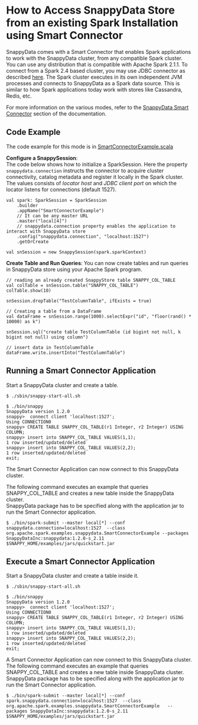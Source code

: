 <a id="howto-splitmode"></a>
# How to Access SnappyData Store from an existing Spark Installation using Smart Connector

SnappyData comes with a Smart Connector that enables Spark applications to work with the SnappyData cluster, from any compatible Spark cluster. You can use any distribution that is compatible with Apache Spark 2.1.1. To connect from a Spark 2.4 based cluster, you may use JDBC connector as described [here](/programming_guide/spark_jdbc_connector.md#howto-sparkjdbc). The Spark cluster executes in its own independent JVM processes and connects to SnappyData as a Spark data source. This is similar to how Spark applications today work with stores like Cassandra, Redis, etc.

For more information on the various modes, refer to the [SnappyData Smart Connector](../affinity_modes/connector_mode.md) section of the documentation.

## Code Example
The code example for this mode is in [SmartConnectorExample.scala](https://github.com/SnappyDataInc/snappydata/blob/master/examples/src/main/scala/org/apache/spark/examples/snappydata/SmartConnectorExample.scala)

**Configure a SnappySession**:</br>
The code below shows how to initialize a SparkSession. Here the property `snappydata.connection` instructs the connector to acquire cluster connectivity, catalog metadata and register it locally in the Spark cluster. The values consists of *locator host* and *JDBC client port* on which the locator listens for connections (default 1527).

```pre
val spark: SparkSession = SparkSession
    .builder
    .appName("SmartConnectorExample")
    // It can be any master URL
    .master("local[4]")
    // snappydata.connection property enables the application to interact with SnappyData store
    .config("snappydata.connection", "localhost:1527")
    .getOrCreate

val snSession = new SnappySession(spark.sparkContext)
```

**Create Table and Run Queries**: 
You can now create tables and run queries in SnappyData store using your Apache Spark program.

```pre
// reading an already created SnappyStore table SNAPPY_COL_TABLE
val colTable = snSession.table("SNAPPY_COL_TABLE")
colTable.show(10)

snSession.dropTable("TestColumnTable", ifExists = true)

// Creating a table from a DataFrame
val dataFrame = snSession.range(1000).selectExpr("id", "floor(rand() * 10000) as k")

snSession.sql("create table TestColumnTable (id bigint not null, k bigint not null) using column")

// insert data in TestColumnTable
dataFrame.write.insertInto("TestColumnTable")
```

## Running a Smart Connector Application

Start a SnappyData cluster and create a table.

```pre
$ ./sbin/snappy-start-all.sh

$ ./bin/snappy
SnappyData version 1.2.0
snappy>  connect client 'localhost:1527';
Using CONNECTION0
snappy> CREATE TABLE SNAPPY_COL_TABLE(r1 Integer, r2 Integer) USING COLUMN;
snappy> insert into SNAPPY_COL_TABLE VALUES(1,1);
1 row inserted/updated/deleted
snappy> insert into SNAPPY_COL_TABLE VALUES(2,2);
1 row inserted/updated/deleted
exit;
```

The Smart Connector Application can now connect to this SnappyData cluster. </br>

The following command executes an example that queries SNAPPY_COL_TABLE and creates a new table inside the SnappyData cluster. </br>SnappyData package has to be specified along with the application jar to run the Smart Connector application.

```pre
$ ./bin/spark-submit --master local[*] --conf snappydata.connection=localhost:1527  --class org.apache.spark.examples.snappydata.SmartConnectorExample --packages SnappyDataInc:snappydata:1.2.0-s_2.11       $SNAPPY_HOME/examples/jars/quickstart.jar
```

## Execute a Smart Connector Application
Start a SnappyData cluster and create a table inside it.

```pre
$ ./sbin/snappy-start-all.sh

$ ./bin/snappy
SnappyData version 1.2.0
snappy>  connect client 'localhost:1527';
Using CONNECTION0
snappy> CREATE TABLE SNAPPY_COL_TABLE(r1 Integer, r2 Integer) USING COLUMN;
snappy> insert into SNAPPY_COL_TABLE VALUES(1,1);
1 row inserted/updated/deleted
snappy> insert into SNAPPY_COL_TABLE VALUES(2,2);
1 row inserted/updated/deleted
exit;
```

A Smart Connector Application can now connect to this SnappyData cluster. The following command executes an example that queries SNAPPY_COL_TABLE and creates a new table inside SnappyData cluster. SnappyData package has to be specified along with the application jar to run the Smart Connector application. 

```pre
$ ./bin/spark-submit --master local[*] --conf spark.snappydata.connection=localhost:1527  --class org.apache.spark.examples.snappydata.SmartConnectorExample   --packages SnappyDataInc:snappydata:1.2.0-s_2.11 $SNAPPY_HOME/examples/jars/quickstart.jar
```
